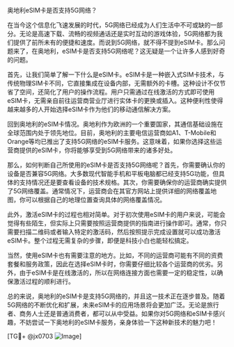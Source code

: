 奥地利eSIM卡是否支持5G网络？

在当今这个信息化飞速发展的时代，5G网络已经成为人们生活中不可或缺的一部分。无论是高速下载、流畅的视频通话还是实时互动的游戏体验，5G网络都为我们提供了前所未有的便捷和速度。而说到5G网络，就不得不提到eSIM卡。那么问题来了，在奥地利，eSIM卡是否支持5G网络呢？这无疑是一个让许多人感到好奇的问题。

首先，让我们简单了解一下什么是eSIM卡。eSIM卡是一种嵌入式SIM卡技术，与传统物理SIM卡不同，它直接集成在设备内部，无需额外的卡槽。这种设计不仅节省了空间，还简化了用户的操作流程。用户只需通过在线激活的方式即可使用eSIM卡，无需亲自前往运营商营业厅进行实体卡的更换或插入。这种便利性使得越来越多的人开始选择eSIM卡作为他们的移动通信解决方案。

回到奥地利的eSIM卡情况。奥地利作为欧洲的一个重要国家，其通信基础设施在全球范围内处于领先地位。目前，奥地利的主要电信运营商如A1、T-Mobile和Orange等均已推出了支持5G网络的eSIM卡服务。这意味着，如果你选择这些运营商提供的eSIM卡，你将能够享受到5G网络带来的诸多好处。

那么，如何判断自己所使用的eSIM卡是否支持5G网络呢？首先，你需要确认你的设备是否兼容5G网络。大多数现代智能手机和平板电脑都已经支持5G功能，但具体的支持情况还是要查看设备的技术规格。其次，你需要确保你的运营商确实提供了5G网络覆盖。通常情况下，运营商会在其官方网站上提供详细的网络覆盖地图，你可以根据自己的地理位置查询具体的网络覆盖情况。

此外，激活eSIM卡的过程也相对简单。对于初次使用eSIM卡的用户来说，可能会觉得有些陌生，但实际上只需要按照运营商提供的指南进行操作即可。通常，你只需要扫描二维码或者输入特定的激活码，然后按照提示完成设置就可以成功激活eSIM卡。整个过程无需复杂的步骤，即便是科技小白也能轻松搞定。

当然，使用eSIM卡也有需要注意的地方。比如，不同的运营商可能有不同的资费套餐和服务政策，因此在选择eSIM卡时，你需要仔细比较各个运营商的优劣。另外，由于eSIM卡是在线激活的，所以在网络连接方面也需要一定的稳定性，以确保激活过程的顺利进行。

总的来说，奥地利的eSIM卡是支持5G网络的，并且这一技术正在逐步普及。随着5G网络的不断优化和扩展，未来eSIM卡的应用场景将会更加广泛。无论是旅行者、商务人士还是普通消费者，都可以从中受益。如果你对5G网络和eSIM卡感兴趣，不妨尝试一下奥地利的eSIM卡服务，亲身体验一下这种新技术的魅力吧！

[TG💪+ @jx0703 ![Image](https://github.com/user-attachments/assets/dbca1d08-cadb-493c-b0ec-ad6f7a83f270)]